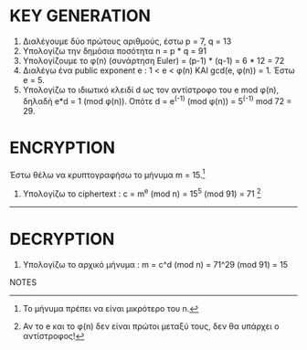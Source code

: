 # KEY GENERATION 
1. Διαλέγουμε δύο πρώτους αριθμούς, έστω p = 7, q = 13
2. Υπολογίζω την δημόσια ποσότητα n = p * q = 91
3. Υπολογίζουμε το φ(n) (συνάρτηση Euler) = (p-1) * (q-1) = 6 * 12 = 72
4. Διαλέγω ένα public exponent e : 1 < e < φ(n) ΚΑΙ gcd(e, φ(n)) = 1.  Έστω e = 5.
5. Υπολογίζω το ιδιωτικό κλειδί d ως τον αντίστροφο του e mod φ(n), δηλαδή e*d = 1 (mod φ(n)).
Οπότε d = e<sup>(-1)</sup> (mod φ(n)) = 5<sup>(-1)</sup> mod 72 = 29.

# ENCRYPTION 
Έστω θέλω να κρυπτογραφήσω το μήνυμα m = 15.[^2]

1. Υπολογίζω το ciphertext : c = m<sup>e</sup> (mod n) = 15<sup>5</sup> (mod 91) = 71 [^1]
--------------------------------------------

# DECRYPTION 
1. Υπολογίζω το αρχικό μήνυμα : m = c^d (mod n) = 71^29 (mod 91) = 15

NOTES
[^1]: Αν το e και το φ(n) δεν είναι πρώτοι μεταξύ τους, δεν θα υπάρχει ο αντίστροφος!
[^2]: Το μήνυμα πρέπει να είναι μικρότερο του n.
